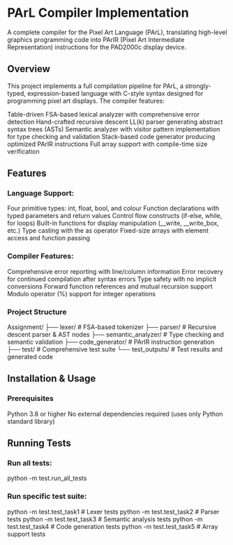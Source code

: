 # PArL Compiler Implementation
A complete compiler for the Pixel Art Language (PArL), translating high-level graphics programming code into PArIR (Pixel Art Intermediate Representation) instructions for the PAD2000c display device.

## Overview
This project implements a full compilation pipeline for PArL, a strongly-typed, expression-based language with C-style syntax designed for programming pixel art displays. The compiler features:

Table-driven FSA-based lexical analyzer with comprehensive error detection
Hand-crafted recursive descent LL(k) parser generating abstract syntax trees (ASTs)
Semantic analyzer with visitor pattern implementation for type checking and validation
Stack-based code generator producing optimized PArIR instructions
Full array support with compile-time size verification

## Features

### Language Support:

Four primitive types: int, float, bool, and colour
Function declarations with typed parameters and return values
Control flow constructs (if-else, while, for loops)
Built-in functions for display manipulation (__write, __write_box, etc.)
Type casting with the as operator
Fixed-size arrays with element access and function passing


### Compiler Features:

Comprehensive error reporting with line/column information
Error recovery for continued compilation after syntax errors
Type safety with no implicit conversions
Forward function references and mutual recursion support
Modulo operator (%) support for integer operations



### Project Structure
Assignment/
├── lexer/              # FSA-based tokenizer
├── parser/             # Recursive descent parser & AST nodes
├── semantic_analyzer/  # Type checking and semantic validation
├── code_generator/     # PArIR instruction generation
├── test/              # Comprehensive test suite
└── test_outputs/      # Test results and generated code

## Installation & Usage
### Prerequisites

Python 3.8 or higher
No external dependencies required (uses only Python standard library)

## Running Tests
### Run all tests:

python -m test.run_all_tests

### Run specific test suite:

python -m test.test_task1  # Lexer tests
python -m test.test_task2  # Parser tests
python -m test.test_task3  # Semantic analysis tests
python -m test.test_task4  # Code generation tests
python -m test.test_task5  # Array support tests
